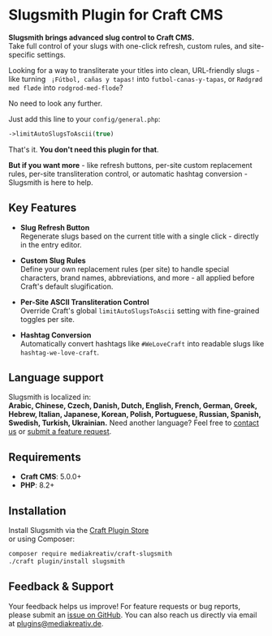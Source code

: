 # Slugsmith Plugin for Craft CMS

**Slugsmith brings advanced slug control to Craft CMS.**  
Take full control of your slugs with one-click refresh, custom rules, and site-specific settings.

Looking for a way to transliterate your titles into clean, URL-friendly slugs - like turning ` ¡Fútbol, cañas y tapas!` into `futbol-canas-y-tapas`, or `Rødgrød med fløde` into `rodgrod-med-flode`?

No need to look any further.

Just add this line to your `config/general.php`:

```php
->limitAutoSlugsToAscii(true)
```

That's it. **You don't need this plugin for that**.

**But if you want more** - like refresh buttons, per-site custom replacement rules, per-site transliteration control, or automatic hashtag conversion - Slugsmith is here to help.

## Key Features

- **Slug Refresh Button**  
  Regenerate slugs based on the current title with a single click - directly in the entry editor.

- **Custom Slug Rules**  
  Define your own replacement rules (per site) to handle special characters, brand names, abbreviations, and more - all applied before Craft's default slugification.

- **Per-Site ASCII Transliteration Control**  
  Override Craft's global `limitAutoSlugsToAscii` setting with fine-grained toggles per site.

- **Hashtag Conversion**  
  Automatically convert hashtags like `#WeLoveCraft` into readable slugs like `hashtag-we-love-craft`.

## Language support

Slugsmith is localized in:  
**Arabic, Chinese, Czech, Danish, Dutch, English, French, German, Greek, Hebrew, Italian, Japanese, Korean, Polish, Portuguese, Russian, Spanish, Swedish, Turkish, Ukrainian.** Need another language? Feel free to [contact us](mailto:plugins@mediakreativ.de) or [submit a feature request](https://github.com/mediakreativ/craft-slugsmith/issues).

## Requirements

- **Craft CMS**: 5.0.0+
- **PHP**: 8.2+

## Installation

Install Slugsmith via the [Craft Plugin Store](https://plugins.craftcms.com/slugsmith)  
or using Composer:

```bash
composer require mediakreativ/craft-slugsmith
./craft plugin/install slugsmith
```

## Feedback & Support

Your feedback helps us improve! For feature requests or bug reports, please submit an [issue on GitHub](https://github.com/mediakreativ/craft-slugsmith/issues). You can also reach us directly via email at [plugins@mediakreativ.de](mailto:plugins@mediakreativ.de).

